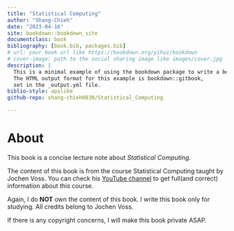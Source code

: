 ```yaml
--- 
title: "Statistical Computing"
author: "Shang-Chieh"
date: "2023-04-16"
site: bookdown::bookdown_site
documentclass: book
bibliography: [book.bib, packages.bib]
# url: your book url like https://bookdown.org/yihui/bookdown
# cover-image: path to the social sharing image like images/cover.jpg
description: |
  This is a minimal example of using the bookdown package to write a book.
  The HTML output format for this example is bookdown::gitbook,
  set in the _output.yml file.
biblio-style: apalike
github-repo: shang-chieh0830/Statistical_Computing

---
```


# About

This book is a concise lecture note about _Statistical Computing_.

The content of this book is from the course Statistical Computing taught by Jochen Voss. You can check his [YouTube channel](https://www.youtube.com/@JochenVoss) to get full(and correct) information about this course.

Again, I do **NOT** own the content of this book. I write this book only for studying. All credits belong to Jochen Voss.

If there is any copyright concerns, I will make this book private ASAP.

